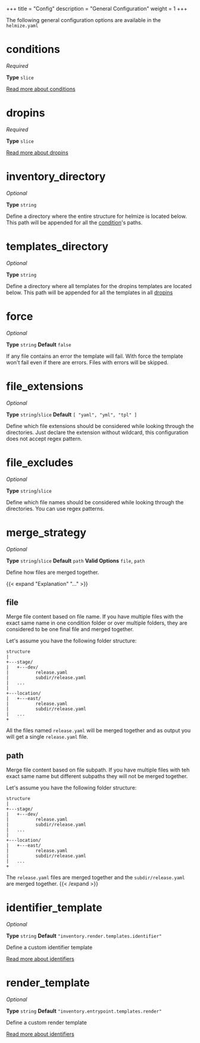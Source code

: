 +++
title = "Config"
description = "General Configuration"
weight = 1
+++

The following general configuration options are available in the `helmize.yaml`


# conditions

_Required_

**Type** `slice`

[Read more about conditions](../conditions/)


# dropins

_Required_

**Type** `slice`

[Read more about dropins](../dropins/)


# inventory_directory

_Optional_

**Type** `string` 

Define a directory where the entire structure for helmize is located below. This path will be appended for all the [condition](/documentation/configuration/conditions/)'s paths.


# templates_directory

_Optional_

**Type** `string` 

Define a directory where all templates for the dropins templates are located below. This path will be appended for all the templates in all [dropins](#/configuration/dropins/)

# force

_Optional_

**Type** `string` **Default** `false`

If any file contains an error the template will fail. With force the template won't fail even if there are errors. Files with errors will be skipped.

# file_extensions

_Optional_

**Type** `string`/`slice` **Default** `[ "yaml", "yml", "tpl" ]`

Define which file extensions should be considered while looking through the directories. Just declare the extension without wildcard, this configuration does not accept regex pattern.

# file_excludes

_Optional_

**Type** `string`/`slice`

Define which file names should be considered while looking through the directories. You can use regex patterns.


# merge_strategy

_Optional_

**Type** `string`/`slice` **Default** `path` **Valid Options** `file`, `path`

Define how files are merged together.

{{< expand "Explanation" "..." >}}
## file 

Merge file content based on file name. If you have multiple files with the exact same name in one condition folder or over multiple folders, they are considered to be one final file and merged together.

Let's assume you have the following folder structure:

```
structure
|
+---stage/
|   +---dev/
|          release.yaml
|          subdir/release.yaml
|   ...
|
+---location/
|   +---east/
|          release.yaml
|          subdir/release.yaml
|   ...
+
```

All the files named `release.yaml` will be merged together and as output you will get a single `release.yaml` file.


## path

Merge file content based on file subpath. If you have multiple files with teh exact same name but different subpaths they will not be merged together.

Let's assume you have the following folder structure:

```
structure
|
+---stage/
|   +---dev/
|          release.yaml
|          subdir/release.yaml
|   ...
|
+---location/
|   +---east/
|          release.yaml
|          subdir/release.yaml
|   ...
+
```

The `release.yaml` files are merged together and the `subdir/release.yaml` are merged together. 
{{< /expand >}}

# identifier_template

_Optional_

**Type** `string` **Default** `"inventory.render.templates.identifier"` 

Define a custom identifier template

[Read more about identifiers](../../customization/identifiers/)


# render_template

_Optional_

**Type** `string` **Default** `"inventory.entrypoint.templates.render"` 

Define a custom render template

[Read more about identifiers](../../customization/render/)

